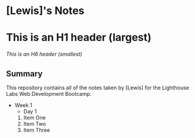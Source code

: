 # [Lewis]'s Notes

# This is an H1 header (largest)
###### This is an H6 header (smallest)

## Summary 

This repository contains all of the notes taken by [Lewis] for the Lighthouse Labs Web Development Bootcamp.

* Week 1
  * Day 1
  1. Item One 
  2. Item Two
  3. Item Three